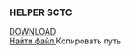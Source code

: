 <h3>HELPER SCTC</h3>
<a href="https://github.com/Ferius057/HelperSctc-v1/releases" class="js-pjax-capture-input btn btn-sm BtnGroup-item" data-pjax="" data-hotkey="t"><font style="vertical-align: inherit;"><font style="vertical-align: inherit;">DOWNLOAD</font></font></a>



<div class="BtnGroup flex-shrink-0 d-none d-md-inline-block">
        <a href="/Ferius057/HelperSctc-v1/find/master" class="js-pjax-capture-input btn btn-sm BtnGroup-item" data-pjax="" data-hotkey="t"><font style="vertical-align: inherit;"><font style="vertical-align: inherit;">
          Найти файл
        </font></font></a>
        <clipboard-copy value="README.md" class="btn btn-sm BtnGroup-item" tabindex="0" role="button"><font style="vertical-align: inherit;"><font style="vertical-align: inherit;">
          Копировать путь
        </font></font></clipboard-copy>
      </div>
